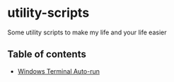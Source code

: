 # utility-scripts

Some utility scripts to make my life and your life easier

## Table of contents

* [Windows Terminal Auto-run](/windows-terminal-autorun/)
